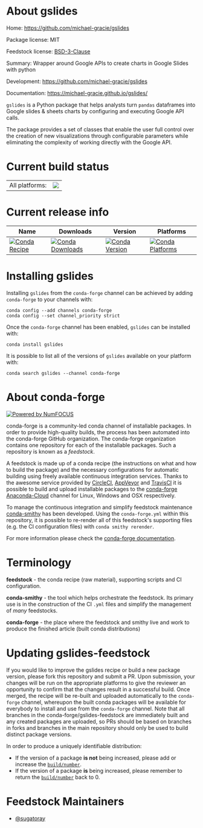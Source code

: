 About gslides
=============

Home: https://github.com/michael-gracie/gslides

Package license: MIT

Feedstock license: [BSD-3-Clause](https://github.com/conda-forge/gslides-feedstock/blob/master/LICENSE.txt)

Summary: Wrapper around Google APIs to create charts in Google Slides with python

Development: https://github.com/michael-gracie/gslides

Documentation: https://michael-gracie.github.io/gslides/

``gslides`` is a Python package that helps analysts turn ``pandas``
dataframes into Google slides & sheets charts by configuring
and executing Google API calls.

The package provides a set of classes that enable the user full
control over the creation of new visualizations through
configurable parameters while eliminating the complexity of
working directly with the Google API.


Current build status
====================


<table><tr><td>All platforms:</td>
    <td>
      <a href="https://dev.azure.com/conda-forge/feedstock-builds/_build/latest?definitionId=14777&branchName=master">
        <img src="https://dev.azure.com/conda-forge/feedstock-builds/_apis/build/status/gslides-feedstock?branchName=master">
      </a>
    </td>
  </tr>
</table>

Current release info
====================

| Name | Downloads | Version | Platforms |
| --- | --- | --- | --- |
| [![Conda Recipe](https://img.shields.io/badge/recipe-gslides-green.svg)](https://anaconda.org/conda-forge/gslides) | [![Conda Downloads](https://img.shields.io/conda/dn/conda-forge/gslides.svg)](https://anaconda.org/conda-forge/gslides) | [![Conda Version](https://img.shields.io/conda/vn/conda-forge/gslides.svg)](https://anaconda.org/conda-forge/gslides) | [![Conda Platforms](https://img.shields.io/conda/pn/conda-forge/gslides.svg)](https://anaconda.org/conda-forge/gslides) |

Installing gslides
==================

Installing `gslides` from the `conda-forge` channel can be achieved by adding `conda-forge` to your channels with:

```
conda config --add channels conda-forge
conda config --set channel_priority strict
```

Once the `conda-forge` channel has been enabled, `gslides` can be installed with:

```
conda install gslides
```

It is possible to list all of the versions of `gslides` available on your platform with:

```
conda search gslides --channel conda-forge
```


About conda-forge
=================

[![Powered by
NumFOCUS](https://img.shields.io/badge/powered%20by-NumFOCUS-orange.svg?style=flat&colorA=E1523D&colorB=007D8A)](https://numfocus.org)

conda-forge is a community-led conda channel of installable packages.
In order to provide high-quality builds, the process has been automated into the
conda-forge GitHub organization. The conda-forge organization contains one repository
for each of the installable packages. Such a repository is known as a *feedstock*.

A feedstock is made up of a conda recipe (the instructions on what and how to build
the package) and the necessary configurations for automatic building using freely
available continuous integration services. Thanks to the awesome service provided by
[CircleCI](https://circleci.com/), [AppVeyor](https://www.appveyor.com/)
and [TravisCI](https://travis-ci.com/) it is possible to build and upload installable
packages to the [conda-forge](https://anaconda.org/conda-forge)
[Anaconda-Cloud](https://anaconda.org/) channel for Linux, Windows and OSX respectively.

To manage the continuous integration and simplify feedstock maintenance
[conda-smithy](https://github.com/conda-forge/conda-smithy) has been developed.
Using the ``conda-forge.yml`` within this repository, it is possible to re-render all of
this feedstock's supporting files (e.g. the CI configuration files) with ``conda smithy rerender``.

For more information please check the [conda-forge documentation](https://conda-forge.org/docs/).

Terminology
===========

**feedstock** - the conda recipe (raw material), supporting scripts and CI configuration.

**conda-smithy** - the tool which helps orchestrate the feedstock.
                   Its primary use is in the construction of the CI ``.yml`` files
                   and simplify the management of *many* feedstocks.

**conda-forge** - the place where the feedstock and smithy live and work to
                  produce the finished article (built conda distributions)


Updating gslides-feedstock
==========================

If you would like to improve the gslides recipe or build a new
package version, please fork this repository and submit a PR. Upon submission,
your changes will be run on the appropriate platforms to give the reviewer an
opportunity to confirm that the changes result in a successful build. Once
merged, the recipe will be re-built and uploaded automatically to the
`conda-forge` channel, whereupon the built conda packages will be available for
everybody to install and use from the `conda-forge` channel.
Note that all branches in the conda-forge/gslides-feedstock are
immediately built and any created packages are uploaded, so PRs should be based
on branches in forks and branches in the main repository should only be used to
build distinct package versions.

In order to produce a uniquely identifiable distribution:
 * If the version of a package **is not** being increased, please add or increase
   the [``build/number``](https://docs.conda.io/projects/conda-build/en/latest/resources/define-metadata.html#build-number-and-string).
 * If the version of a package **is** being increased, please remember to return
   the [``build/number``](https://docs.conda.io/projects/conda-build/en/latest/resources/define-metadata.html#build-number-and-string)
   back to 0.

Feedstock Maintainers
=====================

* [@sugatoray](https://github.com/sugatoray/)

